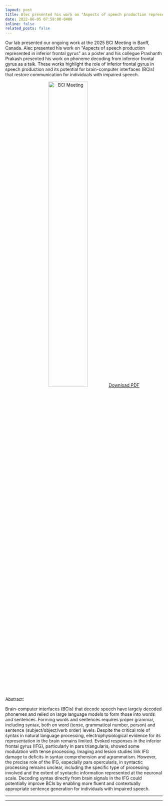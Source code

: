 ```yaml
---
layout: post
title: Alec presented his work on "Aspects of speech production represented in inferior frontal gyrus" at the 2025 BCI Meeting in Banff, Canada!
date: 2022-06-05 07:59:00-0400
inline: false
related_posts: false
---
```


Our lab presented our ongoing work at the 2025 BCI Meeting in Banff, Canada.
Alec presented his work on "Aspects of speech production represented in inferior frontal gyrus" as a poster and his collegue Prashanth Prakash presented his work on phoneme decoding from infereior frontal gyrus as a talk. These works highlight the role of inferior frontal gyrus in speech production and its potential for brain-computer interfaces (BCIs) that restore communication for individuals with impaired speech.

<p align="center">
  <img src="2025_BCI_meeting.jpeg" alt="BCI Meeting" width="50%"/>
  <object data="Poster_BCI_society_2025.pdf" type="application/pdf" width="700" height="500">
    <a href="Poster_BCI_society_2025.pdf">Download PDF</a>
    </object>
</p>


Abstract:

Brain-computer interfaces (BCIs) that decode speech have largely decoded phonemes and relied on large language models to form those into words and sentences. Forming words and sentences requires proper grammar, including syntax, both on word (tense, grammatical number, person) and sentence (subject/object/verb order) levels. Despite the critical role of syntax in natural language processing, electrophysiological evidence for its representation in the brain remains limited. Evoked responses in the inferior frontal gyrus (IFG), particularly in pars triangularis, showed some modulation with tense processing. Imaging and lesion studies link IFG damage to deficits in syntax comprehension and agrammatism. However, the precise role of the IFG, especially pars opercularis, in syntactic processing remains unclear, including the specific type of processing involved and the extent of syntactic information represented at the neuronal scale. Decoding syntax directly from brain signals in the IFG could potentially improve BCIs by enabling more fluent and contextually appropriate sentence generation for individuals with impaired speech.

---


---
